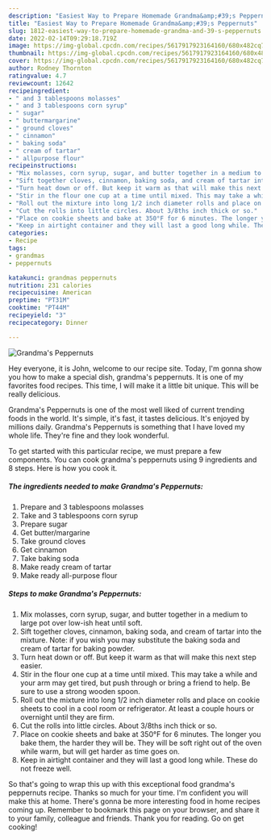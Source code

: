 ```yaml
---
description: "Easiest Way to Prepare Homemade Grandma&amp;#39;s Peppernuts"
title: "Easiest Way to Prepare Homemade Grandma&amp;#39;s Peppernuts"
slug: 1812-easiest-way-to-prepare-homemade-grandma-and-39-s-peppernuts
date: 2022-02-14T09:29:18.719Z
image: https://img-global.cpcdn.com/recipes/5617917923164160/680x482cq70/grandmas-peppernuts-recipe-main-photo.jpg
thumbnail: https://img-global.cpcdn.com/recipes/5617917923164160/680x482cq70/grandmas-peppernuts-recipe-main-photo.jpg
cover: https://img-global.cpcdn.com/recipes/5617917923164160/680x482cq70/grandmas-peppernuts-recipe-main-photo.jpg
author: Rodney Thornton
ratingvalue: 4.7
reviewcount: 12642
recipeingredient:
- " and 3 tablespoons molasses"
- " and 3 tablespoons corn syrup"
- " sugar"
- " buttermargarine"
- " ground cloves"
- " cinnamon"
- " baking soda"
- " cream of tartar"
- " allpurpose flour"
recipeinstructions:
- "Mix molasses, corn syrup, sugar, and butter together in a medium to large pot over low-ish heat until soft."
- "Sift together cloves, cinnamon, baking soda, and cream of tartar into the mixture. Note: if you wish you may substitute the baking soda and cream of tartar for baking powder."
- "Turn heat down or off. But keep it warm as that will make this next step easier."
- "Stir in the flour one cup at a time until mixed. This may take a while and your arm may get tired, but push through or bring a friend to help. Be sure to use a strong wooden spoon."
- "Roll out the mixture into long 1/2 inch diameter rolls and place on cookie sheets to cool in a cool room or refrigerator. At least a couple hours or overnight until they are firm."
- "Cut the rolls into little circles. About 3/8ths inch thick or so."
- "Place on cookie sheets and bake at 350°F for 6 minutes. The longer you bake them, the harder they will be. They will be soft right out of the oven while warm, but will get harder as time goes on."
- "Keep in airtight container and they will last a good long while. These do not freeze well."
categories:
- Recipe
tags:
- grandmas
- peppernuts

katakunci: grandmas peppernuts 
nutrition: 231 calories
recipecuisine: American
preptime: "PT31M"
cooktime: "PT44M"
recipeyield: "3"
recipecategory: Dinner

---
```



![Grandma&#39;s Peppernuts](https://img-global.cpcdn.com/recipes/5617917923164160/680x482cq70/grandmas-peppernuts-recipe-main-photo.jpg)

Hey everyone, it is John, welcome to our recipe site. Today, I'm gonna show you how to make a special dish, grandma&#39;s peppernuts. It is one of my favorites food recipes. This time, I will make it a little bit unique. This will be really delicious.



Grandma&#39;s Peppernuts is one of the most well liked of current trending foods in the world. It's simple, it's fast, it tastes delicious. It's enjoyed by millions daily. Grandma&#39;s Peppernuts is something that I have loved my whole life. They're fine and they look wonderful.


To get started with this particular recipe, we must prepare a few components. You can cook grandma&#39;s peppernuts using 9 ingredients and 8 steps. Here is how you cook it.

<!--inarticleads1-->

##### The ingredients needed to make Grandma&#39;s Peppernuts:

1. Prepare  and 3 tablespoons molasses
1. Take  and 3 tablespoons corn syrup
1. Prepare  sugar
1. Get  butter/margarine
1. Take  ground cloves
1. Get  cinnamon
1. Take  baking soda
1. Make ready  cream of tartar
1. Make ready  all-purpose flour




<!--inarticleads2-->

##### Steps to make Grandma&#39;s Peppernuts:

1. Mix molasses, corn syrup, sugar, and butter together in a medium to large pot over low-ish heat until soft.
1. Sift together cloves, cinnamon, baking soda, and cream of tartar into the mixture. Note: if you wish you may substitute the baking soda and cream of tartar for baking powder.
1. Turn heat down or off. But keep it warm as that will make this next step easier.
1. Stir in the flour one cup at a time until mixed. This may take a while and your arm may get tired, but push through or bring a friend to help. Be sure to use a strong wooden spoon.
1. Roll out the mixture into long 1/2 inch diameter rolls and place on cookie sheets to cool in a cool room or refrigerator. At least a couple hours or overnight until they are firm.
1. Cut the rolls into little circles. About 3/8ths inch thick or so.
1. Place on cookie sheets and bake at 350°F for 6 minutes. The longer you bake them, the harder they will be. They will be soft right out of the oven while warm, but will get harder as time goes on.
1. Keep in airtight container and they will last a good long while. These do not freeze well.




So that's going to wrap this up with this exceptional food grandma&#39;s peppernuts recipe. Thanks so much for your time. I'm confident you will make this at home. There's gonna be more interesting food in home recipes coming up. Remember to bookmark this page on your browser, and share it to your family, colleague and friends. Thank you for reading. Go on get cooking!
